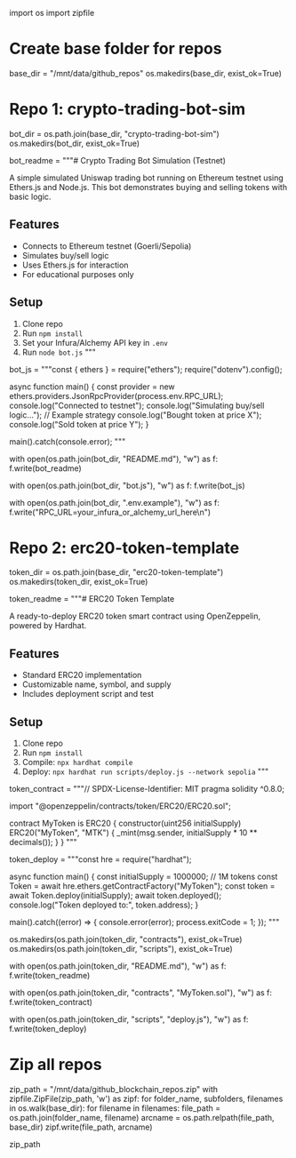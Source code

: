 import os
import zipfile

# Create base folder for repos
base_dir = "/mnt/data/github_repos"
os.makedirs(base_dir, exist_ok=True)

# Repo 1: crypto-trading-bot-sim
bot_dir = os.path.join(base_dir, "crypto-trading-bot-sim")
os.makedirs(bot_dir, exist_ok=True)

bot_readme = """# Crypto Trading Bot Simulation (Testnet)

A simple simulated Uniswap trading bot running on Ethereum testnet using Ethers.js and Node.js.
This bot demonstrates buying and selling tokens with basic logic.

## Features
- Connects to Ethereum testnet (Goerli/Sepolia)
- Simulates buy/sell logic
- Uses Ethers.js for interaction
- For educational purposes only

## Setup
1. Clone repo
2. Run `npm install`
3. Set your Infura/Alchemy API key in `.env`
4. Run `node bot.js`
"""

bot_js = """const { ethers } = require("ethers");
require("dotenv").config();

async function main() {
    const provider = new ethers.providers.JsonRpcProvider(process.env.RPC_URL);
    console.log("Connected to testnet");
    console.log("Simulating buy/sell logic...");
    // Example strategy
    console.log("Bought token at price X");
    console.log("Sold token at price Y");
}

main().catch(console.error);
"""

with open(os.path.join(bot_dir, "README.md"), "w") as f:
    f.write(bot_readme)

with open(os.path.join(bot_dir, "bot.js"), "w") as f:
    f.write(bot_js)

with open(os.path.join(bot_dir, ".env.example"), "w") as f:
    f.write("RPC_URL=your_infura_or_alchemy_url_here\n")


# Repo 2: erc20-token-template
token_dir = os.path.join(base_dir, "erc20-token-template")
os.makedirs(token_dir, exist_ok=True)

token_readme = """# ERC20 Token Template

A ready-to-deploy ERC20 token smart contract using OpenZeppelin, powered by Hardhat.

## Features
- Standard ERC20 implementation
- Customizable name, symbol, and supply
- Includes deployment script and test

## Setup
1. Clone repo
2. Run `npm install`
3. Compile: `npx hardhat compile`
4. Deploy: `npx hardhat run scripts/deploy.js --network sepolia`
"""

token_contract = """// SPDX-License-Identifier: MIT
pragma solidity ^0.8.0;

import "@openzeppelin/contracts/token/ERC20/ERC20.sol";

contract MyToken is ERC20 {
    constructor(uint256 initialSupply) ERC20("MyToken", "MTK") {
        _mint(msg.sender, initialSupply * 10 ** decimals());
    }
}
"""

token_deploy = """const hre = require("hardhat");

async function main() {
    const initialSupply = 1000000; // 1M tokens
    const Token = await hre.ethers.getContractFactory("MyToken");
    const token = await Token.deploy(initialSupply);
    await token.deployed();
    console.log("Token deployed to:", token.address);
}

main().catch((error) => {
    console.error(error);
    process.exitCode = 1;
});
"""

os.makedirs(os.path.join(token_dir, "contracts"), exist_ok=True)
os.makedirs(os.path.join(token_dir, "scripts"), exist_ok=True)

with open(os.path.join(token_dir, "README.md"), "w") as f:
    f.write(token_readme)

with open(os.path.join(token_dir, "contracts", "MyToken.sol"), "w") as f:
    f.write(token_contract)

with open(os.path.join(token_dir, "scripts", "deploy.js"), "w") as f:
    f.write(token_deploy)


# Zip all repos
zip_path = "/mnt/data/github_blockchain_repos.zip"
with zipfile.ZipFile(zip_path, 'w') as zipf:
    for folder_name, subfolders, filenames in os.walk(base_dir):
        for filename in filenames:
            file_path = os.path.join(folder_name, filename)
            arcname = os.path.relpath(file_path, base_dir)
            zipf.write(file_path, arcname)

zip_path
